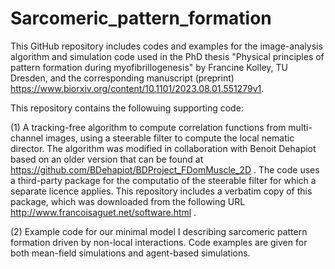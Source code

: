 # Sarcomeric_pattern_formation
This GitHub repository includes codes and examples for the image-analysis algorithm and simulation code used in the PhD thesis "Physical principles of pattern formation during myofibrillogenesis" by Francine Kolley, TU Dresden, and the corresponding manuscript (preprint) https://www.biorxiv.org/content/10.1101/2023.08.01.551279v1. 

This repository contains the followuing supporting code:

(1) A tracking-free algorithm to compute correlation functions from multi-channel images, using a steerable filter to compute the local nematic director.
    The algorithm was modified in collaboration with Benoit Dehapiot based on an older version that can be found at https://github.com/BDehapiot/BDProject_FDomMuscle_2D .
    The code uses a third-party package for the computatio of the steerable filter for which a separate licence applies. 
    This repository includes a verbatim copy of this package, which was downloaded from the following URL http://www.francoisaguet.net/software.html .
    
(2) Example code for our minimal model I describing sarcomeric pattern formation driven by non-local interactions. 
    Code examples are given for both mean-field simulations and agent-based simulations. 
